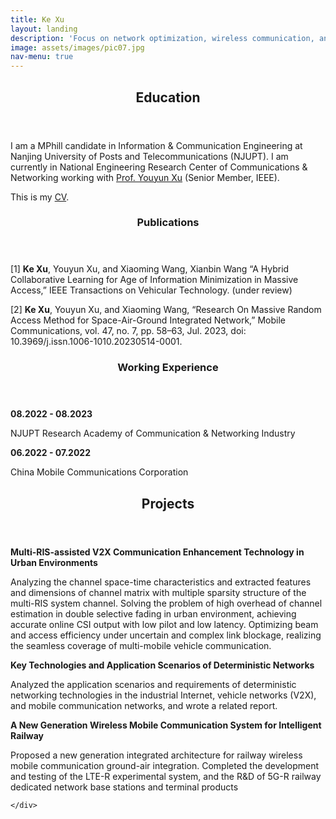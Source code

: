 ```yaml
---
title: Ke Xu
layout: landing
description: 'Focus on network optimization, wireless communication, and Reconfigurable Intelligent Surface, specifically on learning-aided communications'
image: assets/images/pic07.jpg
nav-menu: true
---
```


<!-- Main -->
<div id="main">

<!-- One -->
<section id="one">
			<!-- <img src="{% link assets/images/pic07.jpg %}" alt="" data-position="right center" /> -->
	<div class="inner">
		<header class="major">
			<h2>Education</h2>
		</header>
		<p>I am a MPhill candidate in Information & Communication Engineering at Nanjing University of Posts and Telecommunications (NJUPT). I am currently in National Engineering Research Center of Communications & Networking working with
		<a href="https://ieeexplore.ieee.org/author/37277724400">Prof. Youyun Xu</a> (Senior Member, IEEE).
		<p>This is my <a href="https://hide-on-bush-xk.github.io//assets/pdf/resume.pdf">CV</a>.</p>
		</p>
	</div>
</section>

<!-- Two -->
<section id="two" class="spotlights">
	<section>
		<!-- <a href="generic.html" class="image">
			<img src="{% link assets/images/pic07.jpg %}" alt="" data-position="top center" />
		</a> -->
		<div class="content">
			<div class="inner">
				<header class="major">
					<h3>Publications</h3>
				</header>
				<p>[1] <b>Ke Xu</b>, Youyun Xu, and Xiaoming Wang, Xianbin Wang “A Hybrid Collaborative Learning for Age of Information Minimization in Massive Access,” IEEE Transactions on Vehicular Technology. (under review)
				</p>
				<p>[2] <b>Ke Xu</b>, Youyun Xu, and Xiaoming Wang, “Research On Massive Random Access Method for Space-Air-Ground Integrated Network,” Mobile Communications, vol. 47, no. 7, pp. 58–63, Jul. 2023, doi: 10.3969/j.issn.1006-1010.20230514-0001.
				</p>				
				<!-- <ul class="actions">
					<li><a href="generic.html" class="button">Learn more</a></li>
				</ul> -->
			</div>
		</div>
	</section>
	<section>
			<!-- <img src="{% link assets/images/pic07.jpg %}" alt="" data-position="right center" /> -->
		<div class="content">
			<div class="inner">
				<header class="major">
					<h3>Working Experience</h3>
				</header>
				<p><b>08.2022 - 08.2023</b></p>
				<p>NJUPT Research Academy of Communication & Networking Industry</p>
				<p><b>06.2022 - 07.2022</b></p>
				<p>China Mobile Communications Corporation</p>
				<!-- <ul class="actions">
					<li><a href="generic.html" class="button">Learn more</a></li>
				</ul> -->
			</div>
		</div>
	</section>
</section>

<!-- Three -->
<section id="three">
	<div class="inner">
		<header class="major">
			<h2>Projects</h2>
		</header>
		<p><b>Multi-RIS-assisted V2X Communication Enhancement Technology in Urban Environments</b></p>
		<p> Analyzing the channel space-time characteristics and extracted features and dimensions of channel matrix with multiple sparsity structure of the multi-RIS system channel.
        Solving the problem of high overhead of channel estimation in double selective fading in urban environment, achieving accurate online CSI output with low pilot and low latency.
        Optimizing beam and access efficiency under uncertain and complex link blockage, realizing the seamless coverage of multi-mobile vehicle communication.</p>
		<p><b>Key Technologies and Application Scenarios of Deterministic Networks</b></p>
		<p> Analyzed the application scenarios and requirements of deterministic networking technologies in the industrial Internet, vehicle networks (V2X), and mobile communication networks, and wrote a related report.</p>
		<p><b>A New Generation Wireless Mobile Communication System for Intelligent Railway</b></p>
		<p> Proposed a new generation integrated architecture for railway wireless mobile communication ground-air integration. 
        Completed the development and testing of the LTE-R experimental system, and the R&D of 5G-R railway dedicated network base stations and terminal products</p>		

	</div>
</section>

</div>
